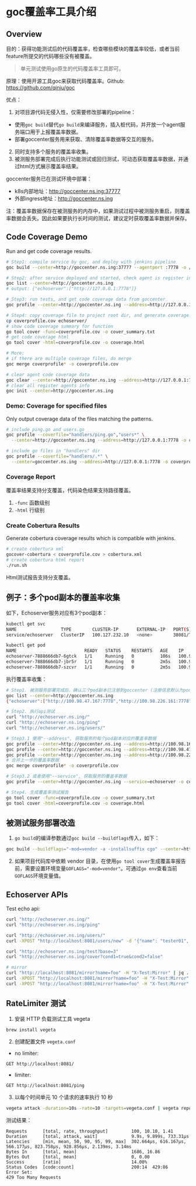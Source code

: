 # goc覆盖率工具介绍

## Overview

目的：获得功能测试后的代码覆盖率，检查哪些模块的覆盖率较低，或者当前feature所提交的代码哪些没有被覆盖。

> 单元测试使用go原生的代码覆盖率工具即可。

原理：使用开源工具goc来获取代码覆盖率。Github: <https://github.com/qiniu/goc>

优点：

1. 对项目源代码无侵入性，仅需要修改部署的pipeline：
  - 使用`goc build`替代`go build`来编译服务，插入桩代码，并开放一个agent服务端口用于上报覆盖率数据。
  - 部署goccenter服务用来获取、清除覆盖率数据等交互的服务。
2. 同时支持多个服务的覆盖率收集。
3. 被测服务部署完成后执行功能测试或回归测试，可动态获取覆盖率数据，并通过html方式展示覆盖率结果。

goccenter服务已在测试环境中部署：

- k8s内部地址：<http://goccenter.ns.ing:37777>
- 外部ingress地址：<http://goccenter.ns.ing>

注：覆盖率数据保存在被测服务的内存中，如果测试过程中被测服务重启，则覆盖率数据会丢失。因此如果要执行长时间的测试，建议定时获取覆盖率数据并保存。

## Code Coverage Demo

Run and get code coverage results.

```sh
# Step1: compile service by goc, and deploy with jenkins pipeline
goc build --center=http://goccenter.ns.ing:37777 --agentport :7778 -o /app/echoserver

# Step2: after service deployed and started, check agent is register in goccenter
goc list --center=http://goccenter.ns.ing
# output: {"echoserver":["http://127.0.0.1:7778"]}

# Step3: run tests, and get code coverage data from goccenter
goc profile --center=http://goccenter.ns.ing --address=http://127.0.0.1:7778 -o coverprofile.cov

# Step4: copy coverage file to project root dir, and generate coverage report
cp coverprofile.cov echoserver/
# show code coverage summary for function
go tool cover -func=coverprofile.cov -o cover_summary.txt
# get code coverage html
go tool cover -html=coverprofile.cov -o coverage.html

# More:
# if there are multiple coverage files, do merge
goc merge coverprofile* -o coverprofile.cov

# clear agent code coverage data
goc clear --center=http://goccenter.ns.ing --address=http://127.0.0.1:7778
# clear all register agents info
goc init --center=http://goccenter.ns.ing
```

### Demo: Coverage for specified files

Only output coverage data of the files matching the patterns.

```sh
# include ping.go and users.go
goc profile --coverfile="handlers/ping.go","users*" \
  --center=http://goccenter.ns.ing --address=http://127.0.0.1:7778 -o coverprofile.cov

# include go files in "handlers" dir
goc profile --coverfile="handlers/.*" \
  --center=goccenter.ns.ing --address=http://127.0.0.1:7778 -o coverprofile.cov
```

### Coverage Report

覆盖率结果支持分支覆盖，代码染色结果支持路径覆盖。

1. `-func` 函数级别
2. `-html` 行级别

### Create Cobertura Results

Generate cobertura coverage results which is compatible with jenkins.

```sh
# create cobertura xml
gocover-cobertura < coverprofile.cov > cobertura.xml
# create cobertura html report
./run.sh
```

Html测试报告支持分支覆盖。

## 例子：多个pod副本的覆盖率收集

如下，Echoserver服务对应有3个pod副本：

```sh
kubectl get svc
NAME                 TYPE        CLUSTER-IP       EXTERNAL-IP   PORT(S)     AGE
service/echoserver   ClusterIP   100.127.232.10   <none>        38081/TCP   2m27s

kubectl get pod
NAME                          READY   STATUS    RESTARTS   AGE    IP               NODE     NOMINATED NODE   READINESS GATES
echoserver-7888666db7-6gtck   1/1     Running   0          106s   100.98.163.50    node14   <none>           <none>
echoserver-7888666db7-jbr5r   1/1     Running   0          2m5s   100.98.47.167    node23   <none>           <none>
echoserver-7888666db7-szcvr   1/1     Running   0          2m5s   100.98.226.161   node22   <none>           <none>
```

执行覆盖率收集：

```sh
# Step1. 被测服务部署完成后，确认三个pod副本已注册到goccenter (注册信息默认为pod ip+port)
goc list --center=http://goccenter.ns.ing
{"echoserver":["http://100.98.47.167:7778","http://100.98.226.161:7778","http://100.98.163.50:7778"]}

# Step2. 执行api测试
curl "http://echoserver.ns.ing/"
curl "http://echoserver.ns.ing/ping"
curl "http://echoserver.ns.ing/users/"

# Step3.1 使用"--address", 获取服务的每个pod副本对应的覆盖率数据
goc profile --center=http://goccenter.ns.ing --address=http://100.98.163.50:7778 -o coverprofile1.cov
goc profile --center=http://goccenter.ns.ing --address=http://100.98.47.167:7778 -o coverprofile2.cov
goc profile --center=http://goccenter.ns.ing --address=http://100.98.226.161:7778 -o coverprofile3.cov
# 合并上一步的覆盖率数据
goc merge coverprofile* -o coverprofile.cov

# Step3.2 或者使用"--service", 获取服务的覆盖率数据
goc profile --center=http://goccenter.ns.ing --service=echoserver -o coverprofile.cov

# Step4. 生成覆盖率测试报告
go tool cover -func=coverprofile.cov -o cover_summary.txt
go tool cover -html=coverprofile.cov -o coverage.html
```

## 被测试服务部署改造

1. `go build`的编译参数通过`goc build --buildflags`传入，如下：

```sh
goc build --buildflags="-mod=vendor -a -installsuffix cgo" --center=http://goccenter.ns.ing:37777 --agentport :7778 .
```

2. 如果项目代码库中依赖 vendor 目录，在使用`go tool cover`生成覆盖率报告前，需要设置环境变量`GOFLAGS="-mod=vendor"`。可通过`go env`查看当前`GOFLAGS`环境变量值。

## Echoserver APIs

Test echo api:

```sh
curl "http://echoserver.ns.ing/"
curl "http://echoserver.ns.ing/ping"

curl "http://echoserver.ns.ing/users/"
curl -XPOST "http://localhost:8081/users/new" -d '{"name": "tester01", "age": 39}'

curl "http://echoserver.ns.ing/test?base=3"
curl "http://echoserver.ns.ing/cover?cond1=true&cond2=false"

# mirror
curl "http://localhost:8081/mirror?name=foo" -H "X-Test:Mirror" | jq .
curl -XPOST "http://localhost:8081/mirror?name=foo" -H "X-Test:Mirror" -d 'hello' | jq .
curl -XPOST "http://localhost:8081/mirror?name=foo" -H "X-Test:Mirror" -d '{"name": "bar", "age": 31}' | jq .
```

## RateLimiter 测试

1. 安装  HTTP 负载测试工具 vegeta

```sh
brew install vegeta
```

2. 创建配置文件 `vegeta.conf`

- no limiter:

```text
GET http://localhost:8081/
```

- limiter:

```text
GET http://localhost:8081/ping
```

3. 以每个时间单元 10 个请求的速率执行 10 秒

```sh
vegeta attack -duration=10s -rate=10 -targets=vegeta.conf | vegeta report
```

测试结果：

```text
Requests      [total, rate, throughput]         100, 10.10, 1.41
Duration      [total, attack, wait]             9.9s, 9.899s, 733.31µs
Latencies     [min, mean, 50, 90, 95, 99, max]  302.664µs, 616.167µs, 566.177µs, 823.758µs, 928.856µs, 2.139ms, 3.14ms
Bytes In      [total, mean]                     1686, 16.86
Bytes Out     [total, mean]                     0, 0.00
Success       [ratio]                           14.00%
Status Codes  [code:count]                      200:14  429:86
Error Set:
429 Too Many Requests
```

